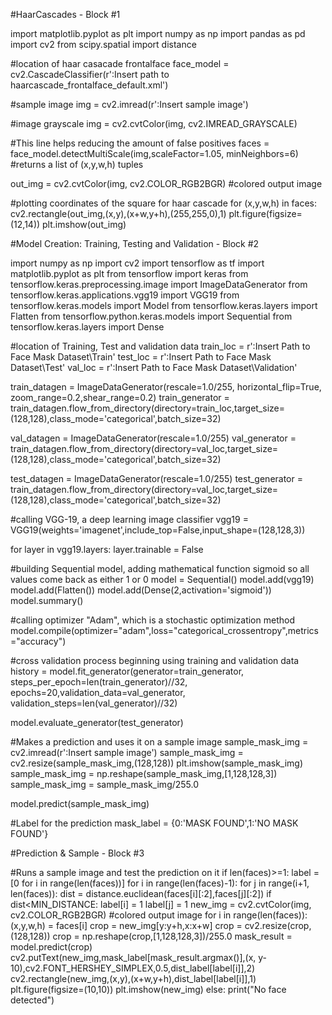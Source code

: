 #HaarCascades - Block #1

import matplotlib.pyplot as plt
import numpy as np 
import pandas as pd 
import cv2
from scipy.spatial import distance


#location of haar casacade frontalface
face_model = cv2.CascadeClassifier(r':Insert path to haarcascade_frontalface_default.xml')

#sample image
img = cv2.imread(r':Insert sample image')

#image grayscale 
img = cv2.cvtColor(img, cv2.IMREAD_GRAYSCALE)

#This line helps reducing the amount of false positives
faces = face_model.detectMultiScale(img,scaleFactor=1.05, minNeighbors=6) #returns a list of (x,y,w,h) tuples


out_img = cv2.cvtColor(img, cv2.COLOR_RGB2BGR) #colored output image


#plotting coordinates of the square for haar cascade
for (x,y,w,h) in faces:
    cv2.rectangle(out_img,(x,y),(x+w,y+h),(255,255,0),1)
plt.figure(figsize=(12,14))
plt.imshow(out_img)





#Model Creation: Training, Testing and Validation - Block #2

import numpy as np
import cv2
import tensorflow as tf
import matplotlib.pyplot as plt
from tensorflow import keras
from tensorflow.keras.preprocessing.image import ImageDataGenerator
from tensorflow.keras.applications.vgg19 import VGG19
from tensorflow.keras.models import Model
from tensorflow.keras.layers import Flatten
from tensorflow.python.keras.models import Sequential
from tensorflow.keras.layers import Dense


#location of Training, Test and validation data
train_loc = r':Insert Path to Face Mask Dataset\Train'
test_loc = r':Insert Path to Face Mask Dataset\Test'
val_loc = r':Insert Path to Face Mask Dataset\Validation'


train_datagen = ImageDataGenerator(rescale=1.0/255, horizontal_flip=True, zoom_range=0.2,shear_range=0.2)
train_generator = train_datagen.flow_from_directory(directory=train_loc,target_size=(128,128),class_mode='categorical',batch_size=32)

val_datagen = ImageDataGenerator(rescale=1.0/255)
val_generator = train_datagen.flow_from_directory(directory=val_loc,target_size=(128,128),class_mode='categorical',batch_size=32)

test_datagen = ImageDataGenerator(rescale=1.0/255)
test_generator = train_datagen.flow_from_directory(directory=val_loc,target_size=(128,128),class_mode='categorical',batch_size=32)

#calling VGG-19, a deep learning image classifier
vgg19 = VGG19(weights='imagenet',include_top=False,input_shape=(128,128,3))

for layer in vgg19.layers:
    layer.trainable = False

#building Sequential model, adding mathematical function sigmoid so all values come back as either 1 or 0
model = Sequential()
model.add(vgg19)
model.add(Flatten())
model.add(Dense(2,activation='sigmoid'))
model.summary()


#calling optimizer "Adam", which is a stochastic optimization method
model.compile(optimizer="adam",loss="categorical_crossentropy",metrics ="accuracy")


#cross validation process beginning using training and validation data
history = model.fit_generator(generator=train_generator,
                              steps_per_epoch=len(train_generator)//32,
                              epochs=20,validation_data=val_generator,
                              validation_steps=len(val_generator)//32)


model.evaluate_generator(test_generator)


#Makes a prediction and uses it on a sample image 
sample_mask_img = cv2.imread(r':Insert sample image')
sample_mask_img = cv2.resize(sample_mask_img,(128,128))
plt.imshow(sample_mask_img)
sample_mask_img = np.reshape(sample_mask_img,[1,128,128,3])
sample_mask_img = sample_mask_img/255.0

model.predict(sample_mask_img)


#Label for the prediction 
mask_label = {0:'MASK FOUND',1:'NO MASK FOUND'}




#Prediction & Sample - Block #3

#Runs a sample image and test the prediction on it 
if len(faces)>=1:
    label = [0 for i in range(len(faces))]
    for i in range(len(faces)-1):
        for j in range(i+1, len(faces)):
            dist = distance.euclidean(faces[i][:2],faces[j][:2])
            if dist<MIN_DISTANCE:
                label[i] = 1
                label[j] = 1
    new_img = cv2.cvtColor(img, cv2.COLOR_RGB2BGR) #colored output image
    for i in range(len(faces)):
        (x,y,w,h) = faces[i]
        crop = new_img[y:y+h,x:x+w]
        crop = cv2.resize(crop,(128,128))
        crop = np.reshape(crop,[1,128,128,3])/255.0
        mask_result = model.predict(crop)
        cv2.putText(new_img,mask_label[mask_result.argmax()],(x, y-10),cv2.FONT_HERSHEY_SIMPLEX,0.5,dist_label[label[i]],2)
        cv2.rectangle(new_img,(x,y),(x+w,y+h),dist_label[label[i]],1)
    plt.figure(figsize=(10,10))
    plt.imshow(new_img)
else:
    print("No face detected")
